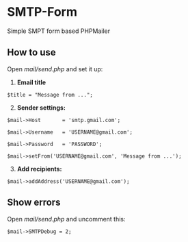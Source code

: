 # SMTP-Form
 Simple SMPT form based PHPMailer

## How to use
  Open *mail/send.php* and set it up:

1. **Email title**

  `$title = "Message from ...";`


2. **Sender settings:**

  `$mail->Host       = 'smtp.gmail.com';`

  `$mail->Username   = 'USERNAME@gmail.com';`

  `$mail->Password   = 'PASSWORD';`

  `$mail->setFrom('USERNAME@gmail.com', 'Message from ...');`

3. **Add recipients:**

  `$mail->addAddress('USERNAME@gmail.com');`

## Show errors

  Open *mail/send.php* and uncomment this:

  `$mail->SMTPDebug = 2;`